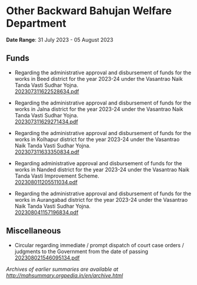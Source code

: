 # Other Backward Bahujan Welfare Department

**Date Range**: 31 July 2023 - 05 August 2023


## Funds
- Regarding the administrative approval and disbursement of funds for the works in Beed district for the year 2023-24 under the Vasantrao Naik Tanda Vasti Sudhar Yojna.\
  [202307311622528634.pdf](https://gr.maharashtra.gov.in/Site/Upload/Government%20Resolutions/English/202307311622528634.pdf)

- Regarding the administrative approval and disbursement of funds for the works in Jalna district for the year 2023-24 under the Vasantrao Naik Tanda Vasti Sudhar Yojna.\
  [202307311629271434.pdf](https://gr.maharashtra.gov.in/Site/Upload/Government%20Resolutions/English/202307311629271434.pdf)

- Regarding the administrative approval and disbursement of funds for the works in Kolhapur district for the year 2023-24 under the Vasantrao Naik Tanda Vasti Sudhar Yojna.\
  [202307311633350834.pdf](https://gr.maharashtra.gov.in/Site/Upload/Government%20Resolutions/English/202307311633350834.pdf)

- Regarding administrative approval and disbursement of funds for the works in Nanded district for the year 2023-24 under the Vasantrao Naik Tanda Vasti Improvement Scheme.\
  [202308011205511034.pdf](https://gr.maharashtra.gov.in/Site/Upload/Government%20Resolutions/English/202308011205511034.pdf)

- Regarding the administrative approval and disbursement of funds for the works in Aurangabad district for the year 2023-24 under the Vasantrao Naik Tanda Vasti Sudhar Yojna.\
  [202308041157196834.pdf](https://gr.maharashtra.gov.in/Site/Upload/Government%20Resolutions/English/202308041157196834.pdf)

## Miscellaneous
- Circular regarding immediate / prompt dispatch of court case orders / judgments to the Government from the date of passing\
  [202308021546095134.pdf](https://gr.maharashtra.gov.in/Site/Upload/Government%20Resolutions/English/202308021546095134.pdf)


*Archives of earlier summaries are available at http://mahsummary.orgpedia.in/en/archive.html*